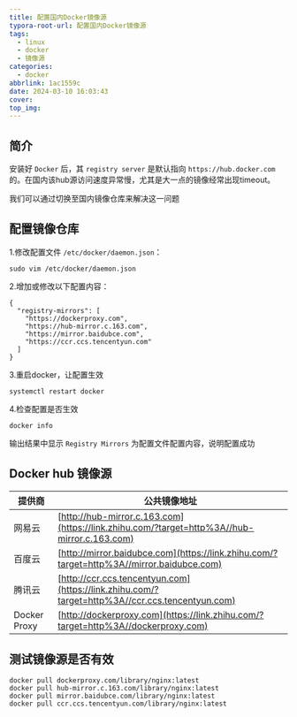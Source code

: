 ```yaml
---
title: 配置国内Docker镜像源
typora-root-url: 配置国内Docker镜像源
tags:
  - linux
  - docker
  - 镜像源
categories:
  - docker
abbrlink: 1ac1559c
date: 2024-03-10 16:03:43
cover:
top_img:
---
```


## 简介

安装好 `Docker` 后，其 `registry server` 是默认指向 `https://hub.docker.com` 的。在国内该hub源访问速度异常慢，尤其是大一点的镜像经常出现timeout。

我们可以通过切换至国内镜像仓库来解决这一问题

## 配置镜像仓库

1.修改配置文件 `/etc/docker/daemon.json`：

```text
sudo vim /etc/docker/daemon.json
```

2.增加或修改以下配置内容：

```text
{
  "registry-mirrors": [
    "https://dockerproxy.com",
    "https://hub-mirror.c.163.com",
    "https://mirror.baidubce.com",
    "https://ccr.ccs.tencentyun.com"
  ]
}
```

3.重启docker，让配置生效

```text
systemctl restart docker
```

4.检查配置是否生效

```text
docker info
```

输出结果中显示 `Registry Mirrors` 为配置文件配置内容，说明配置成功

## Docker hub 镜像源

| 提供商       | 公共镜像地址                                                 |
| ------------ | ------------------------------------------------------------ |
| 网易云       | [http://hub-mirror.c.163.com](https://link.zhihu.com/?target=http%3A//hub-mirror.c.163.com) |
| 百度云       | [http://mirror.baidubce.com](https://link.zhihu.com/?target=http%3A//mirror.baidubce.com) |
| 腾讯云       | [http://ccr.ccs.tencentyun.com](https://link.zhihu.com/?target=http%3A//ccr.ccs.tencentyun.com) |
| Docker Proxy | [http://dockerproxy.com](https://link.zhihu.com/?target=http%3A//dockerproxy.com) |

## 测试镜像源是否有效

```text
docker pull dockerproxy.com/library/nginx:latest
docker pull hub-mirror.c.163.com/library/nginx:latest
docker pull mirror.baidubce.com/library/nginx:latest
docker pull ccr.ccs.tencentyun.com/library/nginx:latest
```
